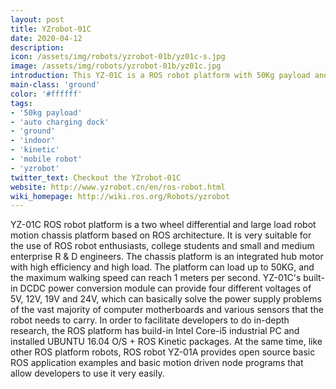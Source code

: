```yaml
---
layout: post
title: YZrobot-01C
date: 2020-04-12
description:
icon: /assets/img/robots/yzrobot-01b/yz01c-s.jpg
image: /assets/img/robots/yzrobot-01b/yz01c.jpg
introduction: This YZ-01C is a ROS robot platform with 50Kg payload and with auto-charging dock
main-class: 'ground'
color: '#ffffff'
tags:
- '50kg payload'
- 'auto charging dock'
- 'ground'
- 'indoor'
- 'kinetic'
- 'mobile robot'
- 'yzrobot'
twitter_text: Checkout the YZrobot-01C
website: http://www.yzrobot.cn/en/ros-robot.html
wiki_homepage: http://wiki.ros.org/Robots/yzrobot
---
```


YZ-01C ROS robot platform is a two wheel differential and large load robot motion chassis platform based on ROS architecture. It is very suitable for the use of ROS robot enthusiasts, college students and small and medium enterprise R & D engineers.
     The chassis platform is an integrated hub motor with high efficiency and high load. The platform can load up to 50KG, and the maximum walking speed can reach 1 meters per second. YZ-01C's built-in DCDC power conversion module can provide four different voltages of 5V, 12V, 19V and 24V, which can basically solve the power supply problems of the vast majority of computer motherboards and various sensors that the robot needs to carry.
     In order to facilitate developers to do in-depth research, the ROS platform has build-in Intel Core-i5 industrial PC and installed UBUNTU 16.04 O/S + ROS Kinetic packages. At the same time, like other ROS platform robots, ROS robot YZ-01A provides open source basic ROS application examples and basic motion driven node programs that allow developers to use it very easily. 
